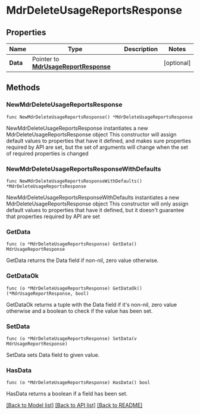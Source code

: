 # MdrDeleteUsageReportsResponse

## Properties

Name | Type | Description | Notes
------------ | ------------- | ------------- | -------------
**Data** | Pointer to [**MdrUsageReportResponse**](MdrUsageReportResponse.md) |  | [optional] 

## Methods

### NewMdrDeleteUsageReportsResponse

`func NewMdrDeleteUsageReportsResponse() *MdrDeleteUsageReportsResponse`

NewMdrDeleteUsageReportsResponse instantiates a new MdrDeleteUsageReportsResponse object
This constructor will assign default values to properties that have it defined,
and makes sure properties required by API are set, but the set of arguments
will change when the set of required properties is changed

### NewMdrDeleteUsageReportsResponseWithDefaults

`func NewMdrDeleteUsageReportsResponseWithDefaults() *MdrDeleteUsageReportsResponse`

NewMdrDeleteUsageReportsResponseWithDefaults instantiates a new MdrDeleteUsageReportsResponse object
This constructor will only assign default values to properties that have it defined,
but it doesn't guarantee that properties required by API are set

### GetData

`func (o *MdrDeleteUsageReportsResponse) GetData() MdrUsageReportResponse`

GetData returns the Data field if non-nil, zero value otherwise.

### GetDataOk

`func (o *MdrDeleteUsageReportsResponse) GetDataOk() (*MdrUsageReportResponse, bool)`

GetDataOk returns a tuple with the Data field if it's non-nil, zero value otherwise
and a boolean to check if the value has been set.

### SetData

`func (o *MdrDeleteUsageReportsResponse) SetData(v MdrUsageReportResponse)`

SetData sets Data field to given value.

### HasData

`func (o *MdrDeleteUsageReportsResponse) HasData() bool`

HasData returns a boolean if a field has been set.


[[Back to Model list]](../README.md#documentation-for-models) [[Back to API list]](../README.md#documentation-for-api-endpoints) [[Back to README]](../README.md)


